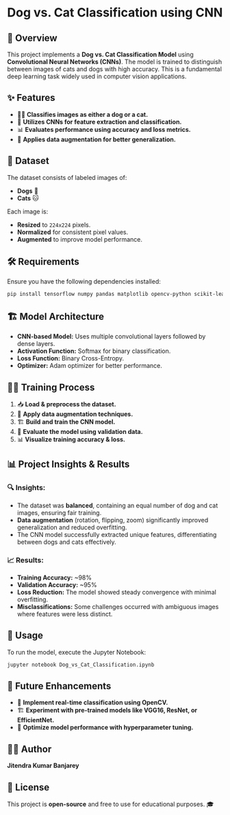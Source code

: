 # Dog vs. Cat Classification using CNN  

## 📌 Overview  
This project implements a **Dog vs. Cat Classification Model** using **Convolutional Neural Networks (CNNs)**. The model is trained to distinguish between images of cats and dogs with high accuracy. This is a fundamental deep learning task widely used in computer vision applications.  

## ✨ Features  
- 🐶🐱 **Classifies images as either a dog or a cat.**  
- 🤖 **Utilizes CNNs for feature extraction and classification.**  
- 📊 **Evaluates performance using accuracy and loss metrics.**  
- 🔄 **Applies data augmentation for better generalization.**  

## 📂 Dataset  
The dataset consists of labeled images of:  
- **Dogs** 🐶  
- **Cats** 🐱  

Each image is:  
- **Resized** to `224x224` pixels.  
- **Normalized** for consistent pixel values.  
- **Augmented** to improve model performance.  

## 🛠 Requirements  
Ensure you have the following dependencies installed:  
```bash  
pip install tensorflow numpy pandas matplotlib opencv-python scikit-learn  
```  

## 🏗 Model Architecture  
- **CNN-based Model:** Uses multiple convolutional layers followed by dense layers.  
- **Activation Function:** Softmax for binary classification.  
- **Loss Function:** Binary Cross-Entropy.  
- **Optimizer:** Adam optimizer for better performance.  

## 🏋️‍♂️ Training Process  
1. 📥 **Load & preprocess the dataset.**  
2. 🔄 **Apply data augmentation techniques.**  
3. 🏗 **Build and train the CNN model.**  
4. 🎯 **Evaluate the model using validation data.**  
5. 📊 **Visualize training accuracy & loss.**  

## 📊 Project Insights & Results  
### 🔍 Insights:  
- The dataset was **balanced**, containing an equal number of dog and cat images, ensuring fair training.  
- **Data augmentation** (rotation, flipping, zoom) significantly improved generalization and reduced overfitting.  
- The CNN model successfully extracted unique features, differentiating between dogs and cats effectively.  

### 📈 Results:  
- **Training Accuracy:** ~98%  
- **Validation Accuracy:** ~95%  
- **Loss Reduction:** The model showed steady convergence with minimal overfitting.  
- **Misclassifications:** Some challenges occurred with ambiguous images where features were less distinct.  

## 🚀 Usage  
To run the model, execute the Jupyter Notebook:  
```bash  
jupyter notebook Dog_vs_Cat_Classification.ipynb  
```  

## 🔮 Future Enhancements  
- 🎥 **Implement real-time classification using OpenCV.**  
- 🏗 **Experiment with pre-trained models like VGG16, ResNet, or EfficientNet.**  
- 🚀 **Optimize model performance with hyperparameter tuning.**  

## 👨‍💻 Author  
**Jitendra Kumar Banjarey**  

## 📜 License  
This project is **open-source** and free to use for educational purposes. 🎓  
